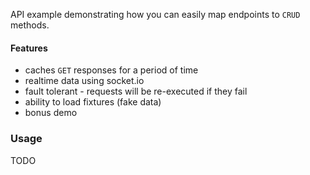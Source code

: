API example demonstrating how you can easily map endpoints to `CRUD` methods.

#### Features

- caches `GET` responses for a period of time
- realtime data using socket.io
- fault tolerant - requests will be re-executed if they fail
- ability to load fixtures (fake data)
- bonus demo

### Usage

TODO
